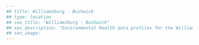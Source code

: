 ```yaml
---
## title: Williamsburg - Bushwick
## type: location
## seo_title: "Williamsburg - Bushwick"
## seo_description: "Environmental Health data profiles for the Williamsburg - Bushwick neighborhood of NYC."
## seo_image: 
---
```

